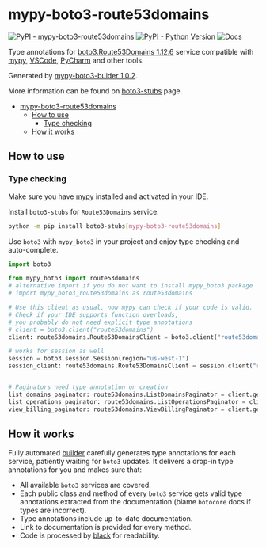 # mypy-boto3-route53domains

[![PyPI - mypy-boto3-route53domains](https://img.shields.io/pypi/v/mypy-boto3-route53domains.svg?color=blue)](https://pypi.org/project/mypy-boto3-route53domains)
[![PyPI - Python Version](https://img.shields.io/pypi/pyversions/mypy-boto3-route53domains.svg?color=blue)](https://pypi.org/project/mypy-boto3-route53domains)
[![Docs](https://img.shields.io/readthedocs/mypy-boto3-builder.svg?color=blue)](https://mypy-boto3-builder.readthedocs.io/)

Type annotations for
[boto3.Route53Domains 1.12.6](https://boto3.amazonaws.com/v1/documentation/api/1.12.6/reference/services/route53domains.html#Route53Domains) service
compatible with [mypy](https://github.com/python/mypy), [VSCode](https://code.visualstudio.com/),
[PyCharm](https://www.jetbrains.com/pycharm/) and other tools.

Generated by [mypy-boto3-buider 1.0.2](https://github.com/vemel/mypy_boto3_builder).

More information can be found on [boto3-stubs](https://pypi.org/project/boto3-stubs/) page.

- [mypy-boto3-route53domains](#mypy-boto3-route53domains)
  - [How to use](#how-to-use)
    - [Type checking](#type-checking)
  - [How it works](#how-it-works)

## How to use

### Type checking

Make sure you have [mypy](https://github.com/python/mypy) installed and activated in your IDE.

Install `boto3-stubs` for `Route53Domains` service.

```bash
python -m pip install boto3-stubs[mypy-boto3-route53domains]
```

Use `boto3` with `mypy_boto3` in your project and enjoy type checking and auto-complete.

```python
import boto3

from mypy_boto3 import route53domains
# alternative import if you do not want to install mypy_boto3 package
# import mypy_boto3_route53domains as route53domains

# Use this client as usual, now mypy can check if your code is valid.
# Check if your IDE supports function overloads,
# you probably do not need explicit type annotations
# client = boto3.client("route53domains")
client: route53domains.Route53DomainsClient = boto3.client("route53domains")

# works for session as well
session = boto3.session.Session(region="us-west-1")
session_client: route53domains.Route53DomainsClient = session.client("route53domains")


# Paginators need type annotation on creation
list_domains_paginator: route53domains.ListDomainsPaginator = client.get_paginator("list_domains")
list_operations_paginator: route53domains.ListOperationsPaginator = client.get_paginator("list_operations")
view_billing_paginator: route53domains.ViewBillingPaginator = client.get_paginator("view_billing")
```

## How it works

Fully automated [builder](https://github.com/vemel/mypy_boto3_builder) carefully generates
type annotations for each service, patiently waiting for `boto3` updates. It delivers
a drop-in type annotations for you and makes sure that:

- All available `boto3` services are covered.
- Each public class and method of every `boto3` service gets valid type annotations
  extracted from the documentation (blame `botocore` docs if types are incorrect).
- Type annotations include up-to-date documentation.
- Link to documentation is provided for every method.
- Code is processed by [black](https://github.com/psf/black) for readability.
